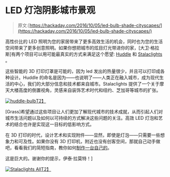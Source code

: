 # LED 灯泡阴影城市景观

> 原文:[https://hackaday.com/2016/10/05/led-bulb-shade-cityscapes/](https://hackaday.com/2016/10/05/led-bulb-shade-cityscapes/)

高性价比的 LED 照明为您的家居带来了更多高效生活的机会，同时也为您的生活空间带来了更多创意照明。如果你想把城市的炫目灯光带进你的家，[大卫·格拉斯]有两个项目可以用可能最真实的方式来满足这个愿望: [Huddle](http://www.davidgraas.com/huddle#1) 和 [Stalaclights](http://www.davidgraas.com/stalaclights#1) 。

这些智能的 3D 打印灯罩是可能的，因为 led 发出的热量很少，并且可以打印成各种设计。Huddle 的命名是因为——也说明了——人类正在融入城市，成为现代生活的中心，我们的大部分信息和技术都来自城市。Stalaclights 提供了一个关于摩天大楼高度的倒置视角，灵感来自装饰艺术时代和纽约、芝加哥等城市的扩张。

[![huddle-bulb](../Images/a500123b2f069861755bbcbfc10477df.png)T2】](https://hackaday.com/wp-content/uploads/2016/09/huddle-bulb.jpg)

[Grass]希望通过这些项目让人们更加了解现代城市的技术成就，从而引起人们对城市生活问题以及如何以可持续的方式解决这些问题的关注。高效 LED 灯泡和艺术的结合也许是实现这一目标的低影响方式。

在 3D 打印的时代，设计艺术和实现附件——显然，即使是灯泡——只需要一些想象力和可及性。如果你没有 3D 打印机，附近也没有创客空间，那就自己动手做吧，看看我们的简短指南，教你如何[制作一台自己的](http://hackaday.com/2016/06/16/how-to-set-up-and-run-a-makerspace/)。

这是巨大的。谢谢你的提示，伊泰·拉莫特！]

[![Stalaclights All ](../Images/27e42355cb0aee366b5050f6f8a50772.png)T2】](https://hackaday.com/wp-content/uploads/2016/09/238142-11730431-stalacwide_jpg.jpg)